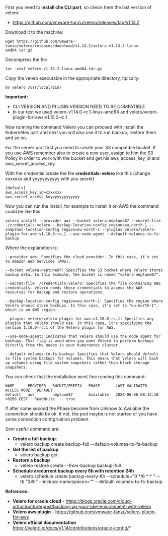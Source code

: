 First you need to **install che CLI part**, so check here the last version of velero:
* https://github.com/vmware-tanzu/velero/releases/tag/v1.13.2

Download it to the machine:
```
wget https://github.com/vmware-tanzu/velero/releases/download/v1.13.2/velero-v1.13.2-linux-amd64.tar.gz
```

Decompress the file
```
tar -xzvf velero-v1.13.2-linux-amd64.tar.gz
```

Copy the velero executable in the appropriate directory, tipically:
```
mv velero /usr/local/bin/
```

**Important:** 
* CLI VERSION AND PLUGIN VERSION NEED TO BE COMPATIBLE
* In our test we used velero-v1.14.0-rc.1-linux-amd64 and   velero/velero-plugin-for-aws:v1.10.0-rc.1

Now running the command Velero you can proceed with install the Kubernetes part and next you will also use it to run backup, restore them and so on.

For the server part first you need to create your S3 compatible bucket.  If you use AWS remember also to create a new user, assign to him the S3 Policy in order to work with the bucket and get his aws_access_key_id and aws_secret_access_key.

With the credential create the file **credentials-velero** like this (change xxxxxxx and yyyyyyyyyyy with you secret)
```
[default]
aws_access_key_id=xxxxxxx
aws_secret_access_key=yyyyyyyyyyy
```

Now you can run the install, for example to install it on AWS the command could be like this
```
velero install --provider aws --bucket volera-neptune87 --secret-file ./credentials-velero --backup-location-config region=eu-north-1 --snapshot-location-config region=eu-north-1 --plugins velero/velero-plugin-for-aws:v1.10.0-rc.1 --use-node-agent --default-volumes-to-fs-backup
```

Where the explanetion is:
```
--provider aws: Specifies the cloud provider. In this case, it's set to Amazon Web Services (AWS).

--bucket volera-neptune87: Specifies the S3 bucket where Velero stores backup data. In this example, the bucket is named "volera-neptune87".

--secret-file ./credentials-velero: Specifies the file containing AWS credentials. Velero needs these credentials to access the AWS resources for backup and restore operations.

--backup-location-config region=eu-north-1: Specifies the region where Velero should store backups. In this case, it's set to "eu-north-1", which is an AWS region.

--plugins velero/velero-plugin-for-aws:v1.10.0-rc.1: Specifies any plugins that Velero should use. In this case, it's specifying the version 1.10.0-rc.1 of the Velero plugin for AWS.

--use-node-agent: Indicates that Velero should use the node agent for backups. This flag is used when you want Velero to perform backups directly from the nodes in your Kubernetes cluster.

--default-volumes-to-fs-backup: Specifies that Velero should default to file system backups for volumes. This means that Velero will back up volumes using file system snapshots rather than block storage snapshots.
```

You can check that the installation went fine running this command:
```
NAME      PROVIDER   BUCKET/PREFIX   PHASE       LAST VALIDATED                   ACCESS MODE   DEFAULT
default   aws        neptune87       Available   2024-06-06 00:12:10 +0200 CEST   ReadWrite     true
```

If after some second the Phase become from Unknow to Avaiable the conenction should be ok. if not, the pod maybe is not started or you have some connection configruation problem.

Som useful command are:
* **Create a full backup**:
  * velero backup create backup-full --default-volumes-to-fs-backup
* **Get the list of backup**
  * velero backup get
* **Restore a backup**
  * velero restore create --from-backup backup-full
* **Schedule arecurrent backup every 6h with retention 24h** 
  * velero schedule create backup-every-6h --schedule="0 */6 * * *" --ttl "24h" --include-namespaces="*" --default-volumes-to-fs-backup

**Refrences:**
* **Velero for oracle cloud** -  https://blogs.oracle.com/cloud-infrastructure/post/backing-up-your-oke-environment-with-velero
* **Velero aws plugin** - https://github.com/vmware-tanzu/velero-plugin-for-aws
* **Velero official documentation** https://velero.io/docs/v1.14/contributions/oracle-config/*
